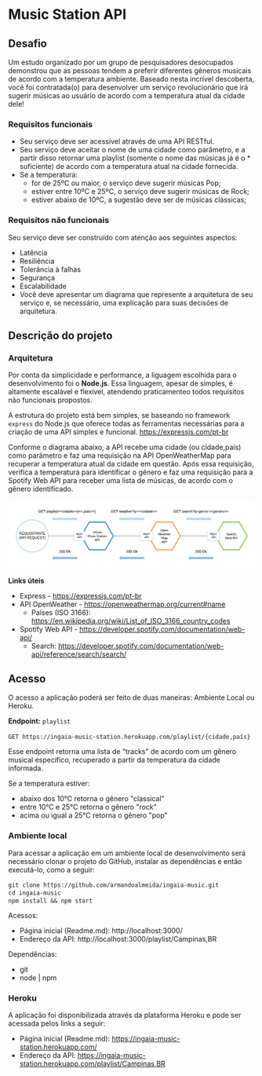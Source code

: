 # Music Station API

## Desafio

Um estudo organizado por um grupo de pesquisadores desocupados demonstrou que as pessoas tendem a preferir diferentes gêneros musicais de acordo com a temperatura ambiente. Baseado nesta incrível descoberta, você foi contratada(o) para desenvolver um serviço revolucionário que irá sugerir músicas ao usuário de acordo com a temperatura atual da cidade dele!

### Requisitos funcionais

* Seu serviço deve ser acessível através de uma API RESTful.
* Seu serviço deve aceitar o nome de uma cidade como parâmetro, e a partir disso retornar uma playlist (somente o nome das músicas já é o * suficiente) de acordo com a temperatura atual na cidade fornecida.
* Se a temperatura:
    * for de 25ºC ou maior, o serviço deve sugerir músicas Pop;
    * estiver entre 10ºC e 25ºC, o serviço deve sugerir músicas de Rock;
    * estiver abaixo de 10ºC, a sugestão deve ser de músicas clássicas;


### Requisitos não funcionais

Seu serviço deve ser construído com atenção aos seguintes aspectos:
* Latência
* Resiliência
* Tolerância à falhas
* Segurança
* Escalabilidade
* Você deve apresentar um diagrama que represente a arquitetura de seu serviço e, se necessário, uma explicação para suas decisões de arquitetura.

## Descrição do projeto

### Arquitetura

Por conta da simplicidade e performance, a liguagem escolhida para o desenvolvimento foi o **Node.js**. Essa linguagem, apesar de simples,
é altamente escalável e flexível, atendendo praticamenteo todos requisitos não funcionais propostos. 

A estrutura do projeto está bem simples, se baseando no framework ```express``` do Node.js que oferece todas as ferramentas necessárias para a criação de uma API simples e funcional. https://expressjs.com/pt-br

Conforme o diagrama abaixo, a API recebe uma cidade (ou cidade,país) como parâmetro e faz uma requisição na API OpenWeatherMap para recuperar a temperatura atual da cidade em questão. Após essa requisição, verifica a temperatura para identificar o gênero e faz uma requisição para a Spotify Web API para receber uma lista de músicas, de acordo com o gênero identificado.

![Fluxo de requisições do App](https://raw.githubusercontent.com/armandoalmeida/ingaia-music/master/inGaiaAPI.png)

**Links úteis**

* Express - https://expressjs.com/pt-br
* API OpenWeather - https://openweathermap.org/current#name
    * Países (ISO 3166): https://en.wikipedia.org/wiki/List_of_ISO_3166_country_codes 
* Spotify Web API - https://developer.spotify.com/documentation/web-api/
    * Search: https://developer.spotify.com/documentation/web-api/reference/search/search/

## Acesso

O acesso a aplicação poderá ser feito de duas maneiras: Ambiente Local ou Heroku.

**Endpoint:** ```playlist```

``` GET https://ingaia-music-station.herokuapp.com/playlist/{cidade,país} ``` 

Esse endpoint retorna uma lista de "tracks" de acordo com um gênero musical específico, recuperado a partir da temperatura da cidade informada. 

Se a temperatura estiver:
* abaixo dos 10°C retorna o gênero "classical"
* entre 10°C e 25°C retorna o gênero "rock"
* acima ou igual a 25°C retorna o gênero "pop"


### Ambiente local

Para acessar a aplicação em um ambiente local de desenvolvimento será necessário clonar o projeto do GitHub, instalar as dependências e então executá-lo, como a seguir:

``` 
git clone https://github.com/armandoalmeida/ingaia-music.git
cd ingaia-music
npm install && npm start 
```

Acessos:
* Página inicial (Readme.md): http://localhost:3000/
* Endereço da API: http://localhost:3000/playlist/Campinas,BR

Dependências:
* git
* node | npm

### Heroku

A aplicação foi disponibilizada através da plataforma Heroku e pode ser acessada pelos links a seguir:

* Página inicial (Readme.md): https://ingaia-music-station.herokuapp.com/
* Endereço da API: https://ingaia-music-station.herokuapp.com/playlist/Campinas,BR
